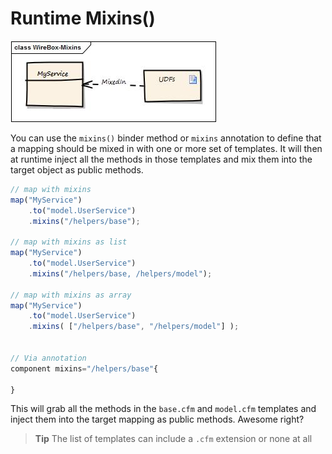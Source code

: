 # Runtime Mixins\(\)

![](../.gitbook/assets/runtime_mixins.jpg)

You can use the `mixins()` binder method or `mixins` annotation to define that a mapping should be mixed in with one or more set of templates. It will then at runtime inject all the methods in those templates and mix them into the target object as public methods.

```javascript
// map with mixins
map("MyService")
    .to("model.UserService")
    .mixins("/helpers/base");

// map with mixins as list
map("MyService")
    .to("model.UserService")
    .mixins("/helpers/base, /helpers/model");

// map with mixins as array
map("MyService")
    .to("model.UserService")
    .mixins( ["/helpers/base", "/helpers/model"] );


// Via annotation
component mixins="/helpers/base"{

}
```

This will grab all the methods in the `base.cfm` and `model.cfm` templates and inject them into the target mapping as public methods. Awesome right?

> **Tip** The list of templates can include a `.cfm` extension or none at all

